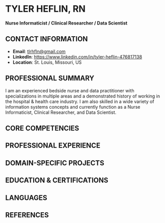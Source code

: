 # TYLER HEFLIN, RN

**Nurse Informaticist / Clinical Researcher / Data Scientist**

## CONTACT INFORMATION
- **Email**: tlrhfln@gmail.com
- **LinkedIn**: https://www.linkedin.com/in/tyler-heflin-476817138
- **Location**: St. Louis, Missouri, US

## PROFESSIONAL SUMMARY
I am an experienced bedside nurse and data practitioner with specializations in multiple areas and a demonstrated history of working in the hospital & health care industry. I am also skilled in a wide variety of information systems concepts and currently function as a Nurse Informaticist, Clinical Researcher, and Data Scientist.

## CORE COMPETENCIES

## PROFESSIONAL EXPERIENCE

## DOMAIN-SPECIFIC PROJECTS

## EDUCATION & CERTIFICATIONS

## LANGUAGES

## REFERENCES
